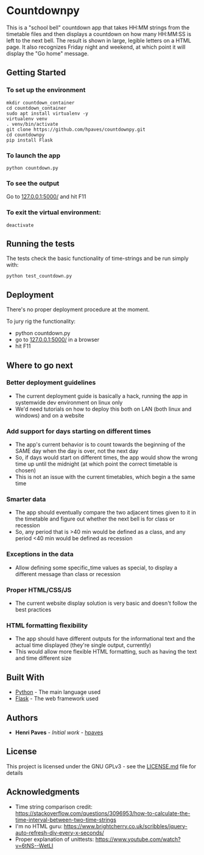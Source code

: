 # Countdownpy

This is a "school bell" countdown app that takes HH:MM strings from the timetable files and then displays a countdown on how many HH:MM:SS is left to the next bell. The result is shown in large, legible letters on a HTML page. It also recognizes Friday night and weekend, at which point it will display the "Go home" message.

## Getting Started

### To set up the environment
```
mkdir countdown_container
cd countdown_container
sudo apt install virtualenv -y
virtualenv venv
. venv/bin/activate
git clone https://github.com/hpaves/countdownpy.git
cd countdownpy
pip install Flask
```

### To launch the app
```
python countdown.py
```

### To see the output
Go to [127.0.0.1:5000/](http://127.0.0.1:5000/) and hit F11

### To exit the virtual environment:
```
deactivate
```

## Running the tests

The tests check the basic functionality of time-strings and be run simply with:
```
python test_countdown.py
```

## Deployment

There's no proper deployment procedure at the moment. 

To jury rig the functionality:
- python countdown.py
- go to [127.0.0.1:5000/](http://127.0.0.1:5000/) in a browser
- hit F11

## Where to go next

### Better deployment guidelines
- The current deployment guide is basically a hack, running the app in systemwide dev environment on linux only
- We'd need tutorials on how to deploy this both on LAN (both linux and windows) and on a website

### Add support for days starting on different times
- The app's current behavior is to count towards the beginning of the SAME day when the day is over, not the next day
- So, if days would start on different times, the app would show the wrong time up until the midnight (at which point the correct timetable is chosen)
- This is not an issue with the current timetables, which begin a the same time

### Smarter data
- The app should eventually compare the two adjacent times given to it in the timetable and figure out whether the next bell is for class or recession
- So, any period that is >40 min would be defined as a class, and any period <40 min would be defined as recession

### Exceptions in the data
- Allow defining some specific_time values as special, to display a different message than class or recession 

### Proper HTML/CSS/JS
- The current website display solution is very basic and doesn't follow the best practices

### HTML formatting flexibility
- The app should have different outputs for the informational text and the actual time displayed (they're single output, currently)
- This would allow more flexible HTML formatting, such as having the text and time different size

## Built With

* [Python](https://www.python.org/) - The main language used
* [Flask](http://flask.pocoo.org/) - The web framework used

## Authors

* **Henri Paves** - *Initial work* - [hpaves](https://github.com/hpaves)

## License

This project is licensed under the GNU GPLv3 - see the [LICENSE.md](LICENSE.md) file for details

## Acknowledgments

* Time string comparison credit: https://stackoverflow.com/questions/3096953/how-to-calculate-the-time-interval-between-two-time-strings
* I'm no HTML guru: https://www.brightcherry.co.uk/scribbles/jquery-auto-refresh-div-every-x-seconds/
* Proper explanation of unittests: https://www.youtube.com/watch?v=6tNS--WetLI
